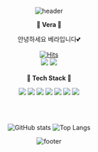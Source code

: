 <div align="center">

![header](https://capsule-render.vercel.app/api?type=waving&color=F59191&height=300&section=header&text=welcome&fontSize=90&animation=fadeIn&fontAlignY=38&desc=Vera's%20GitHub%20Profile&descAlignY=51&descAlign=62)

<strong>💌 Vera 💌</strong>

안녕하세요 베라입니다💕<br><br>
[![Hits](https://hits.seeyoufarm.com/api/count/incr/badge.svg?url=https%3A%2F%2Fgithub.com%2Fc1vera%2Fhit-counter&count_bg=%23F59191&title_bg=%237F7F7F&icon=&icon_color=%23E7E7E7&title=hits&edge_flat=false)](https://hits.seeyoufarm.com)
<br>
<a href="https://www.instagram.com/c1__o_o/" target="_blank"><img src="https://img.shields.io/badge/c1____o__o-E4405F?style=flat&logo=Instagram&logoColor=white"/></a>
<a href="https://velog.io/@yahwa2009" target="_blank"><img src="https://img.shields.io/badge/veralog-20C997?style=flat&logo=Vimeo&logoColor=white"/></a>
<br><br>
<Strong>🥰 Tech Stack 🥰</Strong><br>

<img src="https://img.shields.io/badge/C-A8B9CC?style=flat&logo=C&logoColor=white"/>
<img src="https://img.shields.io/badge/HTML-E34F26?style=flat&logo=HTML5&logoColor=white"/>
<img src="https://img.shields.io/badge/CSS-1572B6?style=flat&logo=CSS3&logoColor=white"/>
<img src="https://img.shields.io/badge/JavaScript-F7DF1E?style=flat&logo=JavaScript&logoColor=white"/>
<img src="https://img.shields.io/badge/Python-3776AB?style=flat&logo=Python&logoColor=white"/>
<img src="https://img.shields.io/badge/mysql-4479A1?style=flat&logo=mysql&logoColor=white"/>
<img src="https://img.shields.io/badge/JAVA-007396?style=flat&logo=java&logoColor=white"> 

<br><br>

![GitHub stats](https://github-readme-stats.vercel.app/api?username=c1vera&show_icons=true)
![Top Langs](https://github-readme-stats.vercel.app/api/top-langs/?username=c1vera&layout=compact)


![footer](https://capsule-render.vercel.app/api?type=waving&&color=F59191&height=160&section=footer)
</div>
